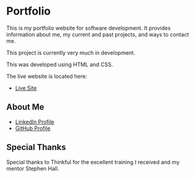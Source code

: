 # Portfolio

This is my portfolio website for software development. It provides information about me, my current and past projects, and ways to contact me.

This project is currently very much in development.

This was developed using HTML and CSS.

The live website is located here:
* [Live Site]()

## About Me

* [LinkedIn Profile](https://www.linkedin.com/in/david-arvidson/)
* [GitHub Profile](https://github.com/DavidxArvidson)

## Special Thanks

Special thanks to Thinkful for the excellent training I received and my mentor Stephen Hall.
